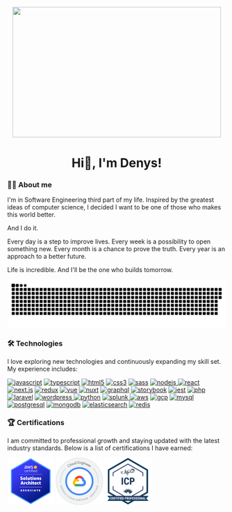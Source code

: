 <br/>

<div align="center">
  <img height="300" width="480" src="https://media.giphy.com/media/v1.Y2lkPTc5MGI3NjExandjMmdqbHZxY2tzamM0NDllZzVpZjc1MGo5M2FlaW5vd3c2YmQ5byZlcD12MV9pbnRlcm5hbF9naWZfYnlfaWQmY3Q9Zw/vzO0Vc8b2VBLi/giphy.gif"  />
</div>

<h1 align="center">Hi👋, I'm Denys!</h1>

### 👩‍💻 About me

I'm in Software Engineering third part of my life. Inspired by the greatest ideas of computer science, I decided I want to be one of those who makes this world better.

And I do it.

Every day is a step to improve lives. Every week is a possibility to open something new. Every month is a chance to prove the truth. Every year is an approach to a better future.

Life is incredible. And I'll be the one who builds tomorrow.

<div align="center">
  <picture>
    <source
      media="(prefers-color-scheme: dark)"
      srcset="assets/github-contribution-grid-snake-dark.svg"
    />
    <source
      media="(prefers-color-scheme: light)"
      srcset="assets/github-contribution-grid-snake.svg"
    />
    <img
      width="600"
      alt="github contribution grid snake animation"
      src="assets/github-contribution-grid-snake.svg"
    />
  </picture>
</div>

### 🛠 Technologies</h3>

I love exploring new technologies and continuously expanding my skill set. My experience includes:

<div align="left">
  <a href="https://wikipedia.org/wiki/JavaScript"><img src="https://cdn.jsdelivr.net/gh/devicons/devicon/icons/javascript/javascript-original.svg" height="40" alt="javascript" /></a>
  <a href="https://www.typescriptlang.org/"><img src="https://cdn.jsdelivr.net/gh/devicons/devicon@latest/icons/typescript/typescript-original.svg" height="40" alt="typescript" /></a>
  <a href="https://wikipedia.org/wiki/HTML5"><img src="https://cdn.jsdelivr.net/gh/devicons/devicon/icons/html5/html5-original.svg" height="40" alt="html5" /></a>
  <a href="https://wikipedia.org/wiki/CSS"><img src="https://cdn.jsdelivr.net/gh/devicons/devicon/icons/css3/css3-original.svg" height="40" alt="css3" /></a>
  <a href="https://sass-lang.com/"><img src="https://cdn.jsdelivr.net/gh/devicons/devicon@latest/icons/sass/sass-original.svg" height="40" alt="sass" /></a>
  <a href="https://nodejs.org/">
    <picture>
      <source media="(prefers-color-scheme: dark)" srcset="https://cdn.jsdelivr.net/gh/devicons/devicon@latest/icons/nodejs/nodejs-plain-wordmark.svg" />
      <source media="(prefers-color-scheme: light)" srcset="https://cdn.jsdelivr.net/gh/devicons/devicon@latest/icons/nodejs/nodejs-original-wordmark.svg" />
      <img src="https://cdn.jsdelivr.net/gh/devicons/devicon@latest/icons/nodejs/nodejs-original-wordmark.svg" height="40" alt="nodejs" />
    </picture>
  </a>
  <a href="https://react.dev/"><img src="https://cdn.jsdelivr.net/gh/devicons/devicon/icons/react/react-original.svg" height="40" alt="react" /></a>
  <a href="https://nextjs.org/"><img src="https://cdn.jsdelivr.net/gh/devicons/devicon@latest/icons/nextjs/nextjs-original.svg" height="40" alt="next.js" /></a>
  <a href="https://redux.js.org/"><img src="https://cdn.jsdelivr.net/gh/devicons/devicon@latest/icons/redux/redux-original.svg" height="40" alt="redux" /></a>
  <a href="https://vuejs.org/"><img src="https://cdn.jsdelivr.net/gh/devicons/devicon@latest/icons/vuejs/vuejs-original.svg" height="40" alt="vue" /></a>
  <a href="https://nuxt.com/"><img src="https://cdn.jsdelivr.net/gh/devicons/devicon@latest/icons/nuxtjs/nuxtjs-original.svg" height="40" alt="nuxt" /></a>
  <a href="https://graphql.org/"><img src="https://cdn.jsdelivr.net/gh/devicons/devicon@latest/icons/graphql/graphql-plain.svg" height="40" alt="graphql" /></a>
  <a href="https://storybook.js.org/"><img src="https://cdn.jsdelivr.net/gh/devicons/devicon@latest/icons/storybook/storybook-original.svg" height="40" alt="storybook" /></a>
  <a href="https://jestjs.io/"><img src="https://cdn.jsdelivr.net/gh/devicons/devicon@latest/icons/jest/jest-plain.svg" height="40" alt="jest" /></a>
  <a href="https://www.php.net/"><img src="https://cdn.jsdelivr.net/gh/devicons/devicon@latest/icons/php/php-original.svg" height="40" alt="php" /></a>
  <a href="https://laravel.com/"><img src="https://cdn.jsdelivr.net/gh/devicons/devicon@latest/icons/laravel/laravel-original.svg" height="40" alt="laravel" /></a>
  <a href="https://wordpress.org/"><picture>
    <source media="(prefers-color-scheme: dark)" srcset="assets/wordpress-white.svg" />
    <source media="(prefers-color-scheme: light)" srcset="https://cdn.jsdelivr.net/gh/devicons/devicon@latest/icons/wordpress/wordpress-plain.svg" />
    <img src="https://cdn.jsdelivr.net/gh/devicons/devicon@latest/icons/wordpress/wordpress-plain.svg" height="40" alt="wordpress" />
  </picture></a>
  <a href="https://www.python.org/"><img src="https://cdn.jsdelivr.net/gh/devicons/devicon@latest/icons/python/python-original.svg" height="40" alt="python" /></a>
  <a href="https://www.splunk.com/"><picture>
    <source media="(prefers-color-scheme: dark)" srcset="assets/splunk-white.svg" />
    <source media="(prefers-color-scheme: light)" srcset="https://cdn.jsdelivr.net/gh/devicons/devicon@latest/icons/splunk/splunk-original-wordmark.svg" />
    <img src="https://cdn.jsdelivr.net/gh/devicons/devicon@latest/icons/splunk/splunk-original-wordmark.svg" height="40" alt="splunk" />
  </picture></a>
  <a href="https://aws.amazon.com/"><img src="https://cdn.jsdelivr.net/gh/devicons/devicon@latest/icons/amazonwebservices/amazonwebservices-plain-wordmark.svg" height="40" alt="aws" /></a>
  <a href="https://cloud.google.com/"><img src="https://cdn.jsdelivr.net/gh/devicons/devicon@latest/icons/googlecloud/googlecloud-original.svg" height="40" alt="gcp" /></a>
  <a href="https://www.mysql.com/"><img src="https://cdn.jsdelivr.net/gh/devicons/devicon@latest/icons/mysql/mysql-original.svg" height="40" alt="mysql" /></a>
  <a href="https://www.postgresql.org/"><img src="https://cdn.jsdelivr.net/gh/devicons/devicon@latest/icons/postgresql/postgresql-original.svg" height="40" alt="postgresql" /></a>
  <a href="https://www.mongodb.com/"><img src="https://cdn.jsdelivr.net/gh/devicons/devicon@latest/icons/mongodb/mongodb-original.svg" height="40" alt="mongodb" /></a>
  <a href="https://www.elastic.co/"><img src="https://cdn.jsdelivr.net/gh/devicons/devicon@latest/icons/elasticsearch/elasticsearch-original.svg" height="40" alt="elasticsearch" /></a>
  <a href="https://redis.io/"><img src="https://cdn.jsdelivr.net/gh/devicons/devicon@latest/icons/redis/redis-original.svg" height="40" alt="redis" /></a>
</div>

### 🏆 Certifications

I am committed to professional growth and staying updated with the latest industry standards. Below is a list of certifications I have earned:

<div align="left">
  <a href="https://www.credly.com/badges/064301b2-7c0d-469b-b1f8-b692f69808e2/public_url"><img height="108" src="assets/aws-certified-solutions-architect-associate.png" alt="AWS Certified Solutions Architect – Associate" /></a>
  <a href="https://www.credly.com/badges/d507822a-d0e8-4bdf-9c0b-17aab63a59d4/public_url"><img height="108" src="assets/associate-cloud-engineer-certification.png" alt="Associate Cloud Engineer Certification" /></a>
  <a href="https://www.credly.com/badges/60607a26-0e33-4d88-8cce-54c5f235cf5d/public_url"><img height="108" src="assets/agile-fundamentals.png" alt="Agile Fundamentals" /></a>
</div>